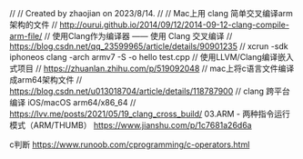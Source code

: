 //
// Created by zhaojian on 2023/8/14.
//
// Mac上用 clang 简单交叉编译arm架构的文件
// http://ourui.github.io/2014/09/12/2014-09-12-clang-compile-arm-file/
// 使用Clang作为编译器 —— 使用 Clang 交叉编译
// https://blog.csdn.net/qq_23599965/article/details/90901235
// xcrun -sdk iphoneos clang -arch armv7 -S  -o hello test.cpp
// 使用LLVM/Clang编译嵌入式项目
// https://zhuanlan.zhihu.com/p/519092048
// mac上将c语言文件编译成arm64架构文件
// https://blog.csdn.net/u013018704/article/details/118787900
// clang 跨平台编译 iOS/macOS arm64/x86_64
// https://lvv.me/posts/2021/05/19_clang_cross_build/
03.ARM - 两种指令运行模式（ARM/THUMB）
https://www.jianshu.com/p/1c7681a26d6a



c判断
https://www.runoob.com/cprogramming/c-operators.html